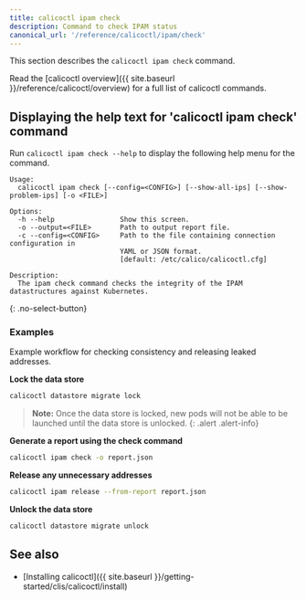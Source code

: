 ```yaml
---
title: calicoctl ipam check
description: Command to check IPAM status
canonical_url: '/reference/calicoctl/ipam/check'
---
```


This section describes the `calicoctl ipam check` command.

Read the [calicoctl overview]({{ site.baseurl }}/reference/calicoctl/overview) for a full list of calicoctl commands.

## Displaying the help text for 'calicoctl ipam check' command

Run `calicoctl ipam check --help` to display the following help menu for the command.

```
Usage:
  calicoctl ipam check [--config=<CONFIG>] [--show-all-ips] [--show-problem-ips] [-o <FILE>]

Options:
  -h --help                Show this screen.
  -o --output=<FILE>       Path to output report file.
  -c --config=<CONFIG>     Path to the file containing connection configuration in
                           YAML or JSON format.
                           [default: /etc/calico/calicoctl.cfg]

Description:
  The ipam check command checks the integrity of the IPAM datastructures against Kubernetes.
```
{: .no-select-button}

### Examples

Example workflow for checking consistency and releasing leaked addresses.

**Lock the data store**

```bash
calicoctl datastore migrate lock
```

> **Note:** Once the data store is locked, new pods will not be able to be launched until the data store is unlocked.
{: .alert .alert-info}

**Generate a report using the check command**

```bash
calicoctl ipam check -o report.json
```

**Release any unnecessary addresses**

```bash
calicoctl ipam release --from-report report.json
```

**Unlock the data store**

```bash
calicoctl datastore migrate unlock
```

## See also

-  [Installing calicoctl]({{ site.baseurl }}/getting-started/clis/calicoctl/install)
